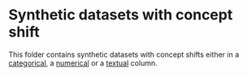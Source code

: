 # Synthetic datasets with concept shift

This folder contains synthetic datasets with concept shifts either in a [categorical](categorical), a [numerical](numerical) or a [textual](textual) column.
